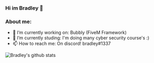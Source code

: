 ### Hi im Bradley 👋


### **About me:**

- 🔭 I’m currently working on: Bubbly (FiveM Framework) 
- 🌱 I’m currently studing: I'm doing many cyber security course's :) 
- 📫 How to reach me: On discord! bradley#1337


![Bradley's github stats](https://github-readme-stats.vercel.app/api?username=bradley1337&show_icons=true&theme=radical)
